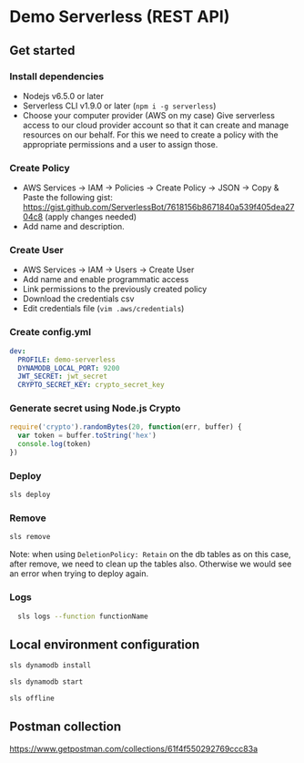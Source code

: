 # Demo Serverless (REST API)

## Get started

### Install dependencies

- Nodejs v6.5.0 or later
- Serverless CLI v1.9.0 or later (`npm i -g serverless`)
- Choose your computer provider (AWS on my case)
  Give serverless access to our cloud provider account so that it can create and manage resources on our behalf. For this we need to create a policy with the appropriate permissions and a user to assign those.

### Create Policy

- AWS Services -> IAM -> Policies -> Create Policy -> JSON -> Copy & Paste the following gist: https://gist.github.com/ServerlessBot/7618156b8671840a539f405dea2704c8 (apply changes needed)
- Add name and description.

### Create User

- AWS Services -> IAM -> Users -> Create User
- Add name and enable programmatic access
- Link permissions to the previously created policy
- Download the credentials csv
- Edit credentials file (`vim .aws/credentials`)

### Create config.yml

```yml
dev:
  PROFILE: demo-serverless
  DYNAMODB_LOCAL_PORT: 9200
  JWT_SECRET: jwt_secret
  CRYPTO_SECRET_KEY: crypto_secret_key
```

### Generate secret using Node.js Crypto

```javascript
require('crypto').randomBytes(20, function(err, buffer) {
  var token = buffer.toString('hex')
  console.log(token)
})
```

### Deploy

```bash
sls deploy
```

### Remove

```bash
sls remove
```

Note: when using `DeletionPolicy: Retain` on the db tables as on this case, after remove, we need to clean up the tables also. Otherwise we would see an error when trying to deploy again.

### Logs

```bash
  sls logs --function functionName
```

## Local environment configuration

```bash
sls dynamodb install
```

```bash
sls dynamodb start
```

```bash
sls offline
```

## Postman collection

https://www.getpostman.com/collections/61f4f550292769ccc83a
